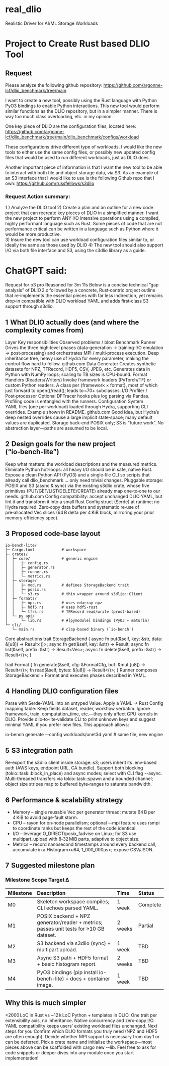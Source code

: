 # real_dlio
Realistic Driver for AI/ML Storage Workloads

# Project to Create Rust based DLIO Tool
## Request
Please analyze the following github repository:  https://github.com/argonne-lcf/dlio_benchmark/tree/main

I want to create a new tool, possibly using the Rust language with Python PyO3 bindings to enable Python interactions.  This new tool would perform similar functions as the DLIO repository, but in a simpler manner.  There is way too much class overloading, etc. in my opinion.  

One key piece of DLIO are the configuration files, located here: https://github.com/argonne-lcf/dlio_benchmark/tree/main/dlio_benchmark/configs/workload

These configurations drive different type of workloads.  I would like the new tools to either use the same config files, or possibly new updated config files that would be used to run different workloads, just as DLIO does.  

Another important piece of information is that I want the new tool to be able to interact with both file and object storage data, via S3.  As an example of an S3 interface that I would like to use is the following Github repo that I own:  https://github.com/russfellows/s3dlio

### Request Action summary:
1 ) Analyze the DLIO tool
2) Create a plan and an outline for a new code project that can recreate key pieces of DLIO in a simplified manner.  I want the new project to perform ANY I/O intensive operations using a compiled, highly performant language such as Rust.  Some pieces of code that are not performance critical can be written in a language such as Python where it would be more productive.  
3) Insure the new tool can use workload configuration files similar to, or ideally the same as those used by DLIO
4) The new tool should also support I/O via both file interface and S3, using the s3dlio library as a guide.

# ChatGPT said:
Request for o3 pro
Reasoned for 3m 11s
Below is a concise technical “gap analysis” of DLIO 2.x followed by a concrete, Rust‑centric project outline that re‑implements the essential pieces with far less indirection, yet remains drop‑in compatible with DLIO workload YAML and adds first‑class S3 support through s3dlio.

## 1  What DLIO actually does (and where the complexity comes from)

Layer	Key responsibilities	Observed problems / bloat
Benchmark Runner	Drives the three high‑level phases (data‑generation → training‑I/O emulation → post‑processing) and orchestrates MPI / multi‑process execution.	Deep inheritance tree, heavy use of Hydra for every parameter, making the control‑flow hard to follow.
github.com
Data Generator	Creates synthetic datasets for NPZ, TFRecord, HDF5, CSV, JPEG, etc.	Generates data in Python with NumPy loops; scaling to TB sizes is CPU‑bound.
Format Handlers (Readers/Writers)	Invoke framework loaders (PyTorch/TF) or custom Python readers.	A class per {framework × format}, most of which just forward to open()/read(); leads to ▹70+ subclasses.
I/O Profiler / Post‑processor	Optional DFTracer hooks plus log parsing via Pandas.	Profiling code is entangled with the runners.
Configuration System	YAML files (one per workload) loaded through Hydra, supporting CLI overrides. Example shown in README.
github.com
Good idea, but Hydra’s deep nested overrides cause a large implicit state‑space; many default values are duplicated.
Storage back‑end	POSIX only; S3 is “future work”.	No abstraction layer—paths are assumed to be local.
## 2  Design goals for the new project (“io‑bench‑lite”)

Keep what matters: the workload descriptions and the measured metrics.
Eliminate Python hot‑loops: all heavy I/O should be in safe, native Rust.
Expose a clean Python API (PyO3) and a single‑file CLI so scripts that already call dlio_benchmark … only need trivial changes.
Pluggable storage: POSIX and S3 (async & sync) via the existing s3dlio crate, whose five primitives (PUT/GET/LIST/DELETE/CREATE) already map one‑to‑one to our needs. 
github.com
Config compatibility: accept unchanged DLIO YAML, but lint it and transform it into a small Rust Config struct (Serde) at runtime; no Hydra required.
Zero‑copy data buffers and systematic re‑use of pre‑allocated Vec<u8> slices (64 B delta per 4 KiB block, mirroring your prior memory‑efficiency spec).

## 3  Proposed code‑base layout
```
io-bench-lite/
├─ Cargo.toml            # workspace
├─ crates/
│  ├─ core/              # generic engine
│  │   ├─ config.rs
│  │   ├─ generator.rs
│  │   ├─ runner.rs
│  │   └─ metrics.rs
│  ├─ storage/
│  │   ├─ mod.rs         # defines StorageBackend trait
│  │   ├─ posix.rs
│  │   └─ s3.rs          # thin wrapper around s3dlio::Client
│  ├─ formats/
│  │   ├─ npz.rs         # uses ndarray-npz
│  │   ├─ hdf5.rs        # uses hdf5‑rust
│  │   └─ tfrs.rs        # TFRecord read/write (prost‑based)
│  └─ py_api/
│      └─ lib.rs         # #[pymodule] bindings (PyO3 + maturin)
└─ cli/
   └─ main.rs            # clap‑based binary (`io-bench`)
```
   
   
Core abstractions
trait StorageBackend {
    async fn put(&self, key: &str, data: &[u8]) -> Result<()>;
    async fn get(&self, key: &str) -> Result<Bytes>;
    async fn list(&self, prefix: &str) -> Result<Vec<String>>;
    async fn delete(&self, prefix: &str) -> Result<()>;
}

trait Format {
    fn generate(&self, cfg: &FormatCfg, buf: &mut [u8]) -> Result<()>;
    fn read(&self, bytes: &[u8]) -> Result<()>;
}
Runner composes StorageBackend + Format and executes phases described in YAML.

## 4  Handling DLIO configuration files

Parse with Serde‑YAML into an untyped Value.
Apply a YAML → Rust Config mapping table:
Keep fields dataset, reader, workflow verbatim.
Ignore framework, train, computation_time, etc.—they only affect GPU kernels in DLIO.
Provide dlio‑to‑lite‑validate CLI to print unknown keys and suggest minimal YAML if you prefer new files.
This approach allows:

io-bench generate --config workloads/unet3d.yaml  # same file, new engine

## 5  S3 integration path

Re‑export the s3dlio client inside storage::s3; users inherit its .env‑based auth (AWS keys, endpoint URL, CA bundle).
Support both blocking (tokio::task::block_in_place) and async modes; select with CLI flag --async.
Multi‑threaded transfers via tokio::task::spawn and a bounded channel; object size stripes map to buffered byte‑ranges to saturate bandwidth.

## 6  Performance & scalability strategy

* Memory – single reusable Vec<u8> per generator thread; mutate 64 B per 4 KiB to avoid page‑fault storm.
* CPU – rayon for on‑node parallelism; optional --mpi feature uses rsmpi to coordinate ranks but keeps the rest of the code identical.
* I/O – leverage O_DIRECT/posix_fadvise on Linux; for S3 use multipart_upload with 8‑32 MiB parts, adaptive to object size.
* Metrics – record nanosecond timestamps around every backend call, accumulate in a Histogram<u64, 1_000_000µs>; expose CSV/JSON.

## 7  Suggested milestone plan

### Milestone	Scope	Target Δ
| Milestone | Description | Time | Status
| :-------- | :---------- | :---- | :------ |
| M0 | Skeleton workspace compiles; CLI echoes parsed YAML. | 1 week | Complete |
| M1 | POSIX backend + NPZ generator/reader + metrics; passes unit tests for ≥10 GB dataset. | 2 weeks | Partial |
| M2 | S3 backend via s3dlio (sync) + multipart upload. | 1 week | TBD |
| M3 | Async S3 path + HDF5 format + basic histogram report. | 2 weeks | TBD |
| M4 | PyO3 bindings (pip install io-bench-lite) + docs + container image. | 1 week | TBD |

## Why this is much simpler
<2000 LoC in Rust vs ~12 k LoC Python + templates in DLIO.
One trait per extensibility axis, no inheritance.
Native concurrency and zero‑copy I/O.
YAML compatibility keeps users’ existing workload files unchanged.
Next steps for you
Confirm which DLIO formats you truly need (NPZ and HDF5 are often enough).
Decide whether MPI support is necessary from day 1 or can be deferred.
Pick a crate name and initialise the workspace—most pieces above can be scaffolded with cargo new --lib.
Feel free to ask for code snippets or deeper dives into any module once you start implementation!


